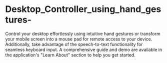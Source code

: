# Desktop_Controller_using_hand_gestures-
Control your desktop effortlessly using intuitive hand gestures or transform your mobile screen into a mouse pad for remote access to your device. Additionally, take advantage of the speech-to-text functionality for seamless keyboard input. A comprehensive guide and demo are available in the application's "Learn About" section to help you get started.
